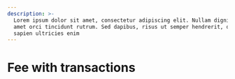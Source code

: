 ```yaml
---
description: >-
  Lorem ipsum dolor sit amet, consectetur adipiscing elit. Nullam dignissim sit
  amet orci tincidunt rutrum. Sed dapibus, risus ut semper hendrerit, quam
  sapien ultricies enim
---
```


# Fee with transactions

